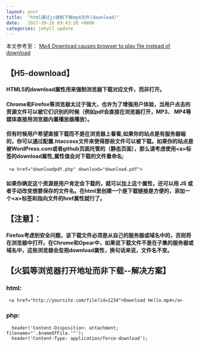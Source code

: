 ```yaml
---
layout: post
title:  "html通过js强制下载mp4文件(download)"
date:   2017-10-26 09:43:20 +0800
categories: jekyll update
---
```

本文参考至：
[Mp4 Download causes browser to play file instead of download](https://stackoverflow.com/questions/21091766/mp4-download-causes-browser-to-play-file-instead-of-download)

## 【H5-download】
#### HTML5的download属性用来强制浏览器下载对应文件，而非打开。

#### Chrome和Firefox等浏览器太过于强大，也许为了增强用户体验，当用户点击的资源文件可以被它们识别的时候（例如pdf会直接在浏览器打开，MP3、 MP4等媒体直接用浏览器内置播放器播放）。

#### 但有时候用户希望直接下载而不是在浏览器上看看,如果你的站点是有服务器端的，你可以通过配置.htaccess文件来使得那些文件可以被下载。如果你的站点是被WordPress.com或者github页面托管的（静态页面），那么请考虑使用\<a>标签的download属性,属性值会对下载的文件重命名;

     <a href="downloadpdf.php" download="download.pdf">

#### 如果你确定这个资源是用户肯定会下载的，就可以加上这个属性，还可以用 JS 或者手动改变想要保存的文件名。在html里创建一个是下载链接是方便的，添加一个\<a>标签和指向文件的href属性就行了。

## 【注意】：
#### Firefox考虑到安全问题，该下载文件必须是从自己的服务器或域名中的，否则将在浏览器中打开。在Chrome和Opear中，如果说下载文件不是在子集的服务器或域名中，这些浏览器会忽视download属性，换句话来说，文件名不变。

## 【火狐等浏览器打开地址而非下载--解决方案】

### html:
     <a href="http://yoursite.com/file?id=1234">Download Hello.mp4</a>

### php:
      header('Content-Disposition: attachment; filename="'.$nameOfFile.'"');
      header('Content-Type: application/force-download');

